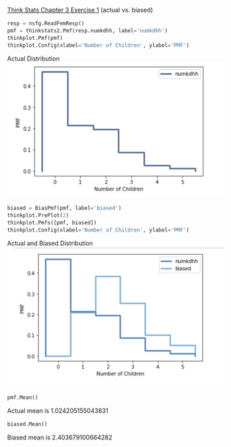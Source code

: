 [Think Stats Chapter 3 Exercise 1](http://greenteapress.com/thinkstats2/html/thinkstats2004.html#toc31) (actual vs. biased)

```python
resp = nsfg.ReadFemResp()
pmf = thinkstats2.Pmf(resp.numkdhh, label='numkdhh')
thinkplot.Pmf(pmf)
thinkplot.Config(xlabel='Number of Children', ylabel='PMF')
```
Actual Distribution
![actual_distribution](actual_distribution.png)

```python
biased = BiasPmf(pmf, label='biased')
thinkplot.PrePlot(2)
thinkplot.Pmfs([pmf, biased])
thinkplot.Config(xlabel='Number of Children', ylabel='PMF')
```
Actual and Biased Distribution
![actual_biased](actual_biased.png)

```python
pmf.Mean()
```
Actual mean is 1.024205155043831

```python
biased.Mean()
```
Biased mean is 2.403679100664282
